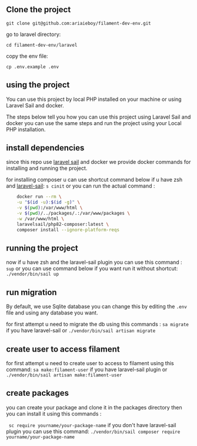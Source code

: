 ## Clone the project

```git clone git@github.com:ariaieboy/filament-dev-env.git```

go to laravel directory:

```cd filament-dev-env/laravel```

copy the env file:

``` cp .env.example .env ```

## using the project

You can use this project by local PHP installed on your machine or using Laravel Sail and docker.

The steps below tell you how you can use this project using Laravel Sail and docker you can use the same steps and run the project using your Local PHP installation.

## install dependencies

since this repo use [laravel sail](https://laravel.com/docs/9.x/sail) and docker we provide docker commands for
installing and running the project.

for installing composer u can use shortcut command below if u have zsh
and [laravel-sail](https://github.com/ariaieboy/laravel-sail):
`s cinit`
or you can run the actual command :

```bash
    docker run --rm \
    -u "$(id -u):$(id -g)" \
    -v $(pwd):/var/www/html \
    -v $(pwd)/../packages/.:/var/www/packages \
    -w /var/www/html \
    laravelsail/php82-composer:latest \
    composer install --ignore-platform-reqs
```

## running the project

now if u have zsh and the laravel-sail plugin you can use this command :
`sup`
or you can use command below if you want run it without shortcut:
`./vendor/bin/sail up`

## run migration

By default, we use Sqlite database you can change this by editing the `.env` file and using any database you want.

for first attempt u need to migrate the db using this commands :
`sa migrate` if you have laravel-sail or
`./vendor/bin/sail artisan migrate`

## create user to access filament

for first attempt u need to create user to access to filament using this command:
`sa make:filament-user` if you have laravel-sail plugin or
`./vendor/bin/sail artisan make:filament-user`

## create packages

you can create your package and clone it in the packages directory then you can install it using this commands :

``` sc require yourname/your-package-name```
if you don't have laravel-sail plugin you can use this command:
```./vendor/bin/sail composer require yourname/your-package-name```